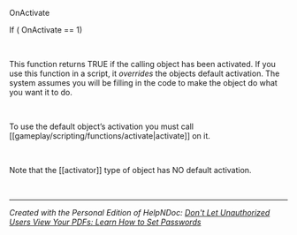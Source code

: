# 

&nbsp;

OnActivate

If ( OnActivate == 1)

&nbsp;

This function returns TRUE if the calling object has been activated. If you use this function in a script, it *overrides* the objects default activation. The system assumes you will be filling in the code to make the object do what you want it to do.

&nbsp;

To use the default object’s activation you must call [[gameplay/scripting/functions/activate|activate]] on it.

&nbsp;

Note that the [[activator]] type of object has NO default activation.

&nbsp;


***
_Created with the Personal Edition of HelpNDoc: [Don't Let Unauthorized Users View Your PDFs: Learn How to Set Passwords](<https://www.helpndoc.com/step-by-step-guides/how-to-generate-an-encrypted-password-protected-pdf-document/>)_
